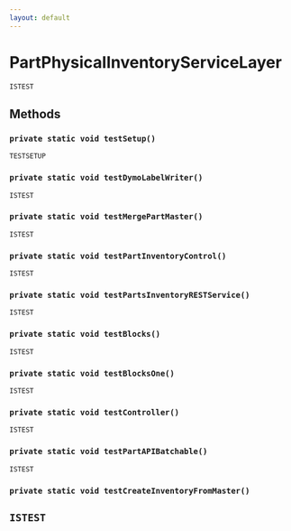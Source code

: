 ```yaml
---
layout: default
---
```

# PartPhysicalInventoryServiceLayer

`ISTEST`
## Methods
### `private static void testSetup()`

`TESTSETUP`
### `private static void testDymoLabelWriter()`

`ISTEST`
### `private static void testMergePartMaster()`

`ISTEST`
### `private static void testPartInventoryControl()`

`ISTEST`
### `private static void testPartsInventoryRESTService()`

`ISTEST`
### `private static void testBlocks()`

`ISTEST`
### `private static void testBlocksOne()`

`ISTEST`
### `private static void testController()`

`ISTEST`
### `private static void testPartAPIBatchable()`

`ISTEST`
### `private static void testCreateInventoryFromMaster()`

`ISTEST`
---
